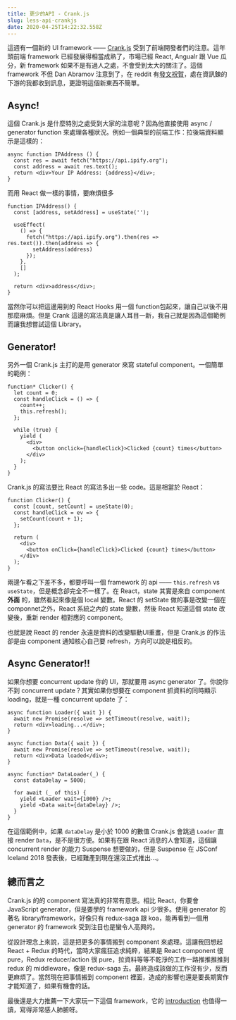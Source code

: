 ```yaml
---
title: 更少的API - Crank.js
slug: less-api-crankjs
date: 2020-04-25T14:22:32.558Z
---
```




這週有一個新的 UI framework —— [Crank.js](https://crank.js.org/) 受到了前端開發者們的注意。這年頭前端 framework 已經發展得相當成熟了，市場已經 React, Angualr 跟 Vue 瓜分，新 framework 如果不是有過人之處，不會受到太大的關注了。這個 framework 不但 Dan Abramov 注意到了，在 reddit 有[發文祝賀](https://www.reddit.com/r/javascript/comments/g1zj87/crankjs_an_alternative_to_reactjs_with_built_in/fnkkgg3/)，處在資訊鍊的下游的我都收到訊息，更證明這個新東西不簡單。

## Async!

這個 Crank.js 是什麼特別之處受到大家的注意呢？因為他直接使用 async / generator function 來處理各種狀況。例如一個典型的前端工作：拉後端資料顯示是這樣的：

```
async function IPAddress () {
  const res = await fetch("https://api.ipify.org");
  const address = await res.text();
  return <div>Your IP Address: {address}</div>;
}
```
而用 React 做一樣的事情，要麻煩很多

```
function IPAddress() {
  const [address, setAddress] = useState('');

  useEffect(
    () => {
      fetch("https://api.ipify.org").then(res => res.text()).then(address => {
        setAddress(address)
      });
    },
    []
  );

  return <div>address</div>;
}
```

當然你可以把這邊用到的 React Hooks 用一個 function包起來，讓自己以後不用那麼麻煩。但是 Crank 這邊的寫法真是讓人耳目一新，我自己就是因為這個範例而讓我想嘗試這個 Library。

## Generator!

另外一個 Crank.js 主打的是用 generator 來寫 stateful component。一個簡單的範例：

```
function* Clicker() {
  let count = 0;
  const handleClick = () => {
    count++;
    this.refresh();
  };

  while (true) {
    yield (
      <div>
        <button onclick={handleClick}>Clicked {count} times</button>
      </div>
    );
  }
}
```

Crank.js 的寫法要比 React 的寫法多出一些 code。這是相當於 React：


```
function Clicker() {
  const [count, setCount] = useState(0);
  const handleClick = ev => {
    setCount(count + 1);
  };

  return (
    <div>
      <button onClick={handleClick}>Clicked {count} times</button>
    </div>
  );
}

```

兩邊乍看之下差不多，都要呼叫一個 framework 的 api —— `this.refresh` vs `useState`，但是概念卻完全不一樣了。在 React，state 其實是來自 component **外面** 的，雖然看起來像是個 local 變數。React 的 setState 做的事是改變一個在 componnet之外，React 系統之內的 state 變數，然後 React 知道這個 state 改變後，重新 render 相對應的 component。

也就是說 React 的 render 永遠是資料的改變驅動UI重畫，但是 Crank.js 的作法卻是由 component 通知核心自己要 refresh，方向可以說是相反的。

## Async Generator!!
 
如果你想要 concurrent update 你的 UI，那就要用 async generator 了。你說你不到 concurrent update？其實如果你想要在 component 抓資料的同時顯示 loading，就是一種 concurrent update 了：
 
```
async function Loader({ wait }) {
  await new Promise(resolve => setTimeout(resolve, wait));
  return <div>loading...</div>;
}

async function Data({ wait }) {
  await new Promise(resolve => setTimeout(resolve, wait));
  return <div>Data loaded</div>;
}

async function* DataLoader(_) {
  const dataDelay = 5000;

  for await (_ of this) {
    yield <Loader wait={1000} />;
    yield <Data wait={dataDelay} />;
  }
}
```
在這個範例中，如果 `dataDelay` 是小於 1000 的數值 Crank.js 會跳過 `Loader` 直接 render `Data`，是不是很方便。如果有在跟 React 消息的人會知道，這個讓 concurrent render 的能力 Suspense 想要做的，但是 Suspense 在 JSConf Iceland 2018 發表後，已經難產到現在還沒正式推出...。


## 總而言之

Crank.js 的的 component 寫法真的非常有意思。相比 React，你要會 JavaScript generator，但是要學的 framework api 少很多。使用 generator 的著名 library/framework，好像只有 redux-saga 跟 koa，能再看到一個用 generator 的 framework 受到注目也是蠻令人高興的。

從設計理念上來說，這是把更多的事情搬到 component 來處理。這讓我回想起 React + Redux 的時代，當時大家瘋狂追求純粹，結果是 React component 很 pure，Redux reducer/action 很 pure，拉資料等等不乾淨的工作一路推推推推到 redux 的 middleware，像是 redux-saga 去。最終造成該做的工作沒有少，反而更麻煩了。當然現在把事情搬到 component 裡面，造成的影響也還是要長期實作才能知道了，如果有機會的話。

最後還是大力推薦一下大家玩一下這個 framework，它的 [introduction](https://crank.js.org/blog/introducing-crank) 也值得一讀，寫得非常感人肺腑呀。